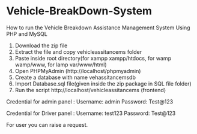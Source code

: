# Vehicle-BreakDown-System

How to run the Vehicle Breakdown Assistance Management System Using PHP and MySQL
1. Download the  zip file
2. Extract the file and copy vehicleassitancems folder
3. Paste inside root directory(for xampp xampp/htdocs, for wamp wamp/www, for lamp var/www/html)
4. Open PHPMyAdmin (http://localhost/phpmyadmin)
5. Create a database with name vehassitancemsdb
6. Import Database.sql file(given inside the zip package in SQL file folder)
7. Run the script http://localhost/vehicleassitancems (frontend)

Credential for admin panel :
Username: admin
Password: Test@123

Credential for Driver panel :
Username: test123
Password: Test@123

For user you can raise a request.

